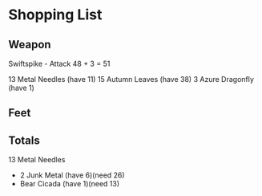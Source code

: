 # Shopping List

## Weapon

Swiftspike - Attack 48 + 3 = 51

13 Metal Needles (have 11)
15 Autumn Leaves (have 38)
3 Azure Dragonfly (have 1)

## Feet

## Totals

13 Metal Needles 
- 2 Junk Metal (have 6)(need 26)
- Bear Cicada (have 1)(need 13)
